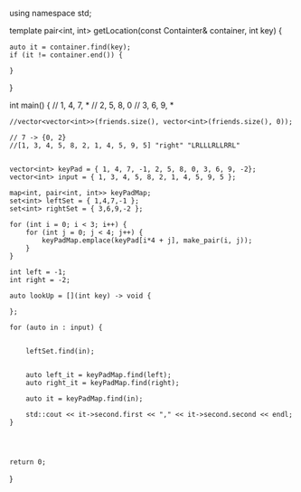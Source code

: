 
using namespace std;

template<typename Containter>
pair<int, int> getLocation(const Containter& container, int key) {

    auto it = container.find(key);
    if (it != container.end()) {

    }


}


int main()
{
    // 1, 4, 7, *
    // 2, 5, 8, 0
    // 3, 6, 9, *

    //vector<vector<int>>(friends.size(), vector<int>(friends.size(), 0));

    // 7 -> {0, 2}
    //[1, 3, 4, 5, 8, 2, 1, 4, 5, 9, 5]	"right"	"LRLLLRLLRRL"


    vector<int> keyPad = { 1, 4, 7, -1, 2, 5, 8, 0, 3, 6, 9, -2};
    vector<int> input = { 1, 3, 4, 5, 8, 2, 1, 4, 5, 9, 5 };

    map<int, pair<int, int>> keyPadMap;
    set<int> leftSet = { 1,4,7,-1 };
    set<int> rightSet = { 3,6,9,-2 };

    for (int i = 0; i < 3; i++) {
        for (int j = 0; j < 4; j++) {
            keyPadMap.emplace(keyPad[i*4 + j], make_pair(i, j));
        }
    }

    int left = -1;
    int right = -2;

    auto lookUp = [](int key) -> void {

    };

    for (auto in : input) {


        leftSet.find(in);


        auto left_it = keyPadMap.find(left);
        auto right_it = keyPadMap.find(right);

        auto it = keyPadMap.find(in);

        std::cout << it->second.first << "," << it->second.second << endl;
    }

    


    return 0;
    
}


